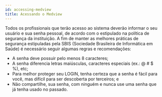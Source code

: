 ```yaml
---
id: accessing-medview
title: Acessando o Medview
---
```


Todos os profissionais que terão acesso ao sistema deverão informar o seu usuário e sua senha pessoal, de acordo com o estipulado na política de segurança da instituição.
A fim de manter as melhores práticas de segurança estipuladas pela SBIS (Sociedade Brasileira de Informática em Saúde) é necessário seguir algumas regras e recomendações:

- A senha deve possuir pelo menos 8 caracteres;
- A senha diferencia letras maiúsculas, caracteres especiais (ex.: @ # $ %), etc;
- Para melhor proteger seu LOGIN, tenha certeza que a senha é fácil para você, mas difícil para ser descoberta por terceiros; e
- Não compartilhe, sua senha, com ninguém e nunca use uma senha que já tenha usado no
passado.
